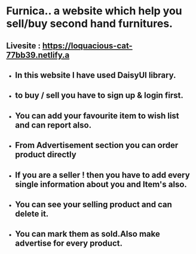 # Furnica.. a website which help you sell/buy second hand furnitures.

## Livesite : https://loquacious-cat-77bb39.netlify.a

- ## In this website I have used DaisyUI library.
 - ## to buy / sell you have to sign up & login first.
 - ## You can add your favourite item to wish list and can report also.
 - ## From Advertisement section you can order product directly 
 - ## If you are a seller ! then you have to add every single information about you and Item's also.
 - ## You can see your selling product and can delete it.
 - ## You can mark them as sold.Also make advertise for every product. 

